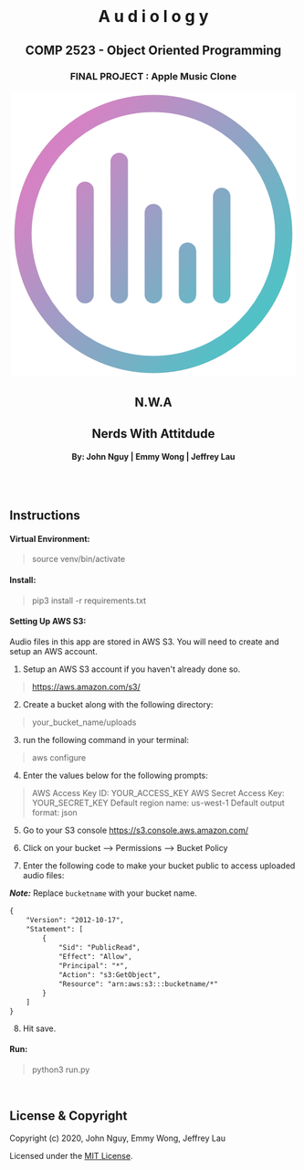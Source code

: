 <br>
<h1 align="center">A u d i o l o g y</h1>
<h2 align="center">COMP 2523 - Object Oriented Programming</h2>
<h3 align="center">FINAL PROJECT : Apple Music Clone</h3>

<p align="center">
<img src="image_assets/audiologyLogoClear.png">
</p>

<h2 align="center">N.W.A</h2>
<h2 align="center">Nerds With Attitdude</h2>
<h4 align="center">By: John Nguy | Emmy Wong | Jeffrey Lau</h4>
<br><br>


## Instructions

#### Virtual Environment:

> source venv/bin/activate

#### Install:

> pip3 install -r requirements.txt

#### Setting Up AWS S3:

Audio files in this app are stored in AWS S3. You will need to create and setup an AWS account.

1. Setup an AWS S3 account if you haven't already done so. 

> https://aws.amazon.com/s3/

2. Create a bucket along with the following directory:

> your_bucket_name/uploads

3. run the following command in your terminal:

> aws configure

4. Enter the values below for the following prompts:

> AWS Access Key ID: YOUR_ACCESS_KEY
> AWS Secret Access Key: YOUR_SECRET_KEY
> Default region name: us-west-1
> Default output format: json

5. Go to your S3 console https://s3.console.aws.amazon.com/

6. Click on your bucket --> Permissions --> Bucket Policy

7. Enter the following code to make your bucket public to access uploaded audio files:

***Note:*** Replace `bucketname` with your bucket name.

```
{
    "Version": "2012-10-17",
    "Statement": [
        {
            "Sid": "PublicRead",
            "Effect": "Allow",
            "Principal": "*",
            "Action": "s3:GetObject",
            "Resource": "arn:aws:s3:::bucketname/*"
        }
    ]
}
```

8. Hit save.


#### Run:

> python3 run.py

<br>

## License & Copyright

Copyright (c) 2020, John Nguy, Emmy Wong, Jeffrey Lau

Licensed under the [MIT License](license.md).
